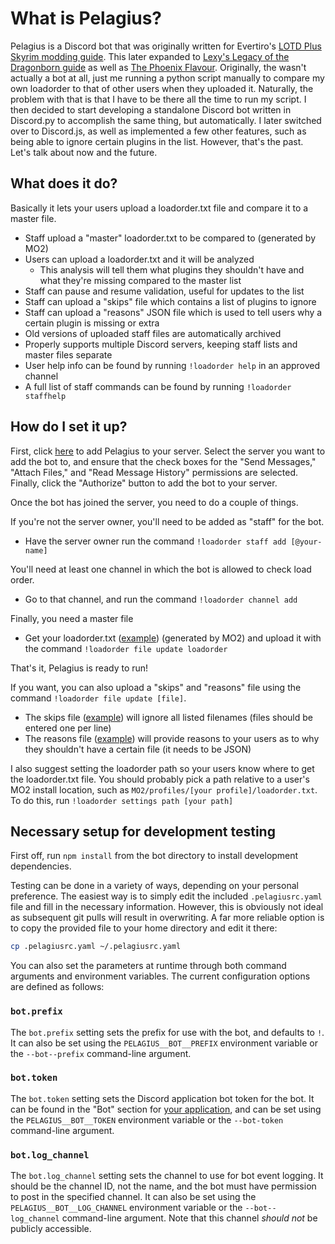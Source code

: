 # What is Pelagius?

Pelagius is a Discord bot that was originally written for Evertiro's
[LOTD Plus Skyrim modding guide](https://lotdplus.com). This later expanded to
[Lexy's Legacy of the Dragonborn guide](https://lexyslotd.com) as well as
[The Phoenix Flavour](https://thephoenixflavour.com). Originally, the wasn't
actually a bot at all, just me running a python script manually to compare my
own loadorder to that of other users when they uploaded it. Naturally, the
problem with that is that I have to be there all the time to run my script.
I then decided to start developing a standalone Discord bot written in
Discord.py to accomplish the same thing, but automatically. I later switched
over to Discord.js, as well as implemented a few other features, such as being
able to ignore certain plugins in the list. However, that's the past. Let's talk
about now and the future.

## What does it do?

Basically it lets your users upload a loadorder.txt file and compare it to a
master file.

* Staff upload a "master" loadorder.txt to be compared to (generated by MO2)
* Users can upload a loadorder.txt and it will be analyzed
  * This analysis will tell them what plugins they shouldn't have and what
    they're missing compared to the master list
* Staff can pause and resume validation, useful for updates to the list
* Staff can upload a "skips" file which contains a list of plugins to ignore
* Staff can upload a "reasons" JSON file which is used to tell users why a
  certain plugin is missing or extra
* Old versions of uploaded staff files are automatically archived
* Properly supports multiple Discord servers, keeping staff lists and master
  files separate
* User help info can be found by running `!loadorder help` in an approved channel
* A full list of staff commands can be found by running `!loadorder staffhelp`

## How do I set it up?

First, click [here](https://discord.com/api/oauth2/authorize?client_id=714232981774139442&permissions=100352&scope=bot)
to add Pelagius to your server. Select the server you want to add the bot to,
and ensure that the check boxes for the "Send Messages," "Attach Files," and
"Read Message History" permissions are selected. Finally, click the "Authorize"
button to add the bot to your server.

Once the bot has joined the server, you need to do a couple of things.

If you're not the server owner, you'll need to be added as "staff" for the bot.

* Have the server owner run the command `!loadorder staff add [@your-name]`

You'll need at least one channel in which the bot is allowed to check load order.

* Go to that channel, and run the command `!loadorder channel add`

Finally, you need a master file

* Get your loadorder.txt ([example](example/loadorder.txt)) (generated by MO2)
  and upload it with the command `!loadorder file update loadorder`

That's it, Pelagius is ready to run!

If you want, you can also upload a "skips" and "reasons" file using the command
`!loadorder file update [file]`.

* The skips file ([example](example/skips.txt)) will ignore all listed filenames
  (files should be entered one per line)
* The reasons file ([example](example/reasons.json)) will provide reasons to
  your users as to why they shouldn't have a certain file (it needs to be JSON)

I also suggest setting the loadorder path so your users know where to get the
loadorder.txt file. You should probably pick a path relative to a user's MO2
install location, such as `MO2/profiles/[your profile]/loadorder.txt`. 
To do this, run `!loadorder settings path [your path]`

## Necessary setup for development testing

First off, run `npm install` from the bot directory to install development
dependencies.

Testing can be done in a variety of ways, depending on your personal preference.
The easiest way is to simply edit the included `.pelagiusrc.yaml` file and fill
in the necessary information. However, this is obviously not ideal as subsequent
git pulls will result in overwriting. A far more reliable option is to copy the
provided file to your home directory and edit it there:

```bash
cp .pelagiusrc.yaml ~/.pelagiusrc.yaml
```

You can also set the parameters at runtime through both command arguments and
environment variables. The current configuration options are defined as follows:

### `bot.prefix`

The `bot.prefix` setting sets the prefix for use with the bot, and defaults to
`!`. It can also be set using the `PELAGIUS__BOT__PREFIX` environment variable
or the `--bot--prefix` command-line argument.

### `bot.token`

The `bot.token` setting sets the Discord application bot token for the bot. It
can be found in the "Bot" section for [your application](https://discord.com/developers/applications/),
and can be set using the `PELAGIUS__BOT__TOKEN` environment variable or the
`--bot-token` command-line argument.

### `bot.log_channel`

The `bot.log_channel` setting sets the channel to use for bot event logging. It
should be the channel ID, not the name, and the bot must have permission to post
in the specified channel. It can also be set using the `PELAGIUS__BOT__LOG_CHANNEL`
environment variable or the `--bot--log_channel` command-line argument. Note
that this channel _should not_ be publicly accessible.
